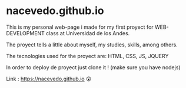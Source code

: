 # nacevedo.github.io

This is my personal web-page i made for my first proyect for WEB-DEVELOPMENT class at Universidad de los Andes.

The proyect tells a little about myself, my studies, skills, among others. 

The tecnologies used for the proyect are: HTML, CSS, JS, JQUERY

In order to deploy de proyect just clone it ! (make sure you have nodejs)


Link : https://nacevedo.github.io 😲
